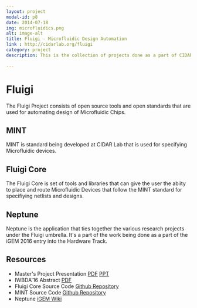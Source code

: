 ```yaml
---
layout: project
modal-id: p8
date: 2014-07-18
img: microfluidics.png
alt: image-alt
title: Fluigi - Microfluidic Design Automation
link : http://cidarlab.org/fluigi
category: project
description: This is the collection of projects done as a part of CIDAR Lab

---
```

# Fluigi

The Fluigi Project consists of open source tools and open standards that are
used for automating design of Microfluidic Chips.

## MINT

MINT is standard being developed at CIDAR Lab that is used for specifying
Microfluidic devices.

## Fluigi Core

The Fluigi Core is set of tools and libraries that can give the user the abiity
to place and route Microfluidic Devices that follow the MINT standard for
specifiying netlists and designs.

## Neptune

Neptune is the application that ties together the various research projects
under the Fluigi umbrella. It's a part of the work being done as a part of the
iGEM 2016 entry into the Hardware Track.

## Resources

- Master's Project Presentation [PDF](/resources/Fluigi_MS_Project_Presentation.pdf)
[PPT](/resources/Fluigi_MS_Project_Presentation.pptx)
- IWBDA'16 Abstract [PDF](/resources/mint_iwbda16_abstract.pdf)
- Fluigi Core Source Code [Github Repository](https://github.com/CIDARLAB/fluigi/)
- MINT Source Code [Github Repository](https://github.com/CIDARLAB/mint)
- Neptune [iGEM Wiki](http://2016.igem.org/Team:BostonU_HW)
